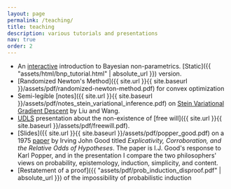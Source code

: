 ```yaml
---
layout: page
permalink: /teaching/
title: teaching
description: various tutorials and presentations
nav: true
order: 2
---
```

- An [interactive](https://github.com/vmasrani/bayes-non-parametric-tutorial) introduction to Bayesian non-parametrics. [Static]({{ "assets/html/bnp_tutorial.html" | absolute_url }}) version.
- [Randomized Newton's Method]({{ site.url }}{{ site.baseurl }}/assets/pdf/randomized-newton-method.pdf) for convex optimization
- Semi-legible [notes]({{ site.url }}{{ site.baseurl }}/assets/pdf/notes_stein_variational_inference.pdf) on [Stein Variational Gradient Descent](https://arxiv.org/pdf/1608.04471.pdf) by Liu and Wang.
- [UDLS](https://www.cs.ubc.ca/~udls/showTalk.php/2015-10-23) presentation about the non-existence of [free will]({{ site.url }}{{ site.baseurl }}/assets/pdf/freewill.pdf).
- [Slides]({{ site.url }}{{ site.baseurl }}/assets/pdf/popper_good.pdf) on a 1975 [paper](https://www.jstor.org/stable/20115014?seq=1#metadata_info_tab_contents) by Irving John Good titled _Explicativity, Corroboration, and the Relative Odds of Hypotheses_. The paper is I.J. Good's response to Karl Popper, and in the presentation I compare the two philosophers' views on probability, epistemology, induction, simplicity, and content.
- [Restatement of a proof]({{ "assets/pdf/prob_induction_disproof.pdf" | absolute_url }}) of the impossibility of probabilistic induction
